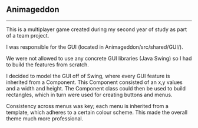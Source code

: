 Animageddon
-----------
-----------

This is a multiplayer game created during my second year of study as part of a team project.

I was responsible for the GUI (located in Animageddon/src/shared/GUI/).

We were not allowed to use any concrete GUI libraries (Java Swing) so I had to build the features from scratch. 

I decided to model the GUI off of Swing, where every GUI feature is inherited from a Component. This Component consisted of an x,y values and a width and height. The Component class could then be used to build rectangles, which in turn were used for creating buttons and menus.

Consistency across menus was key; each menu is inherited from a template, which adheres to a certain colour scheme. This made the overall theme much more professional. 
